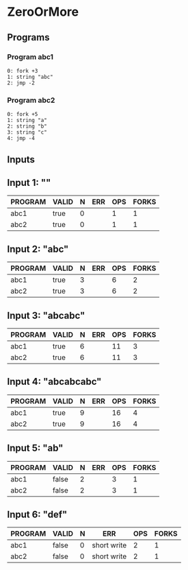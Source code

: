 # ZeroOrMore

## Programs

### Program abc1

```
0: fork +3
1: string "abc"
2: jmp -2
```

### Program abc2

```
0: fork +5
1: string "a"
2: string "b"
3: string "c"
4: jmp -4
```

## Inputs

## Input 1: ""

| PROGRAM | VALID | N |  ERR  | OPS | FORKS |
|---------|-------|---|-------|-----|-------|
| abc1    | true  | 0 | <nil> |   1 |     1 |
| abc2    | true  | 0 | <nil> |   1 |     1 |
## Input 2: "abc"

| PROGRAM | VALID | N |  ERR  | OPS | FORKS |
|---------|-------|---|-------|-----|-------|
| abc1    | true  | 3 | <nil> |   6 |     2 |
| abc2    | true  | 3 | <nil> |   6 |     2 |
## Input 3: "abcabc"

| PROGRAM | VALID | N |  ERR  | OPS | FORKS |
|---------|-------|---|-------|-----|-------|
| abc1    | true  | 6 | <nil> |  11 |     3 |
| abc2    | true  | 6 | <nil> |  11 |     3 |
## Input 4: "abcabcabc"

| PROGRAM | VALID | N |  ERR  | OPS | FORKS |
|---------|-------|---|-------|-----|-------|
| abc1    | true  | 9 | <nil> |  16 |     4 |
| abc2    | true  | 9 | <nil> |  16 |     4 |
## Input 5: "ab"

| PROGRAM | VALID | N |  ERR  | OPS | FORKS |
|---------|-------|---|-------|-----|-------|
| abc1    | false | 2 | <nil> |   3 |     1 |
| abc2    | false | 2 | <nil> |   3 |     1 |
## Input 6: "def"

| PROGRAM | VALID | N |     ERR     | OPS | FORKS |
|---------|-------|---|-------------|-----|-------|
| abc1    | false | 0 | short write |   2 |     1 |
| abc2    | false | 0 | short write |   2 |     1 |
